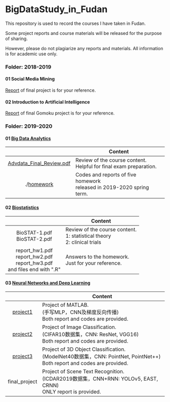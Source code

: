 # BigDataStudy_in_Fudan
This repository is used to record the courses I have taken in Fudan.

Some project reports and course materials will be released for the purpose of sharing.

However, please do not plagiarize any reports and materials. All information is for academic use only.


  

### Folder: 2018-2019

#### 01 Social Media Mining

[Report](https://github.com/IMNearth/BigDataStudy_in_Fudan/blob/master/2018-2019/0626Twitter-report-new.pdf) of final project is for your reference.



#### 02 Introduction to Artificial Intelligence

[Report](https://github.com/IMNearth/BigDataStudy_in_Fudan/blob/master/2018-2019/AI-repo-formal.pdf) of final Gomoku project is for your reference.


  

### Folder: 2019-2020

#### 01 [Big Data Analytics](https://github.com/IMNearth/BigDataStudy_in_Fudan/tree/master/2019-2020/01_BigDataAnalytics)

|                                                              | Content                                                      |
| :----------------------------------------------------------: | ------------------------------------------------------------ |
| [Advdata_Final_Review.pdf](https://github.com/IMNearth/BigDataStudy_in_Fudan/blob/master/2019-2020/01_BigDataAnalytics/Advdata_Final_Review.pdf) | Review of the course content. <br/>Helpful for final exam preparation. |
| ./[homework](https://github.com/IMNearth/BigDataStudy_in_Fudan/tree/master/2019-2020/01_BigDataAnalytics/homework) | Codes and reports of five homework <br/>released in 2019-2020 spring term. |



#### 02 [Biostatistics](https://github.com/IMNearth/BigDataStudy_in_Fudan/tree/master/2019-2020/02_Biostatistics)

|                                                              | Content                                                      |
| :----------------------------------------------------------: | ------------------------------------------------------------ |
|               BioSTAT-1.pdf<br/>BioSTAT-2.pdf                | Review of the course content.<br/>1: statistical theory <br/>2: clinical trials |
| report_hw1.pdf<br/>report_hw2.pdf<br/>report_hw3.pdf<br/>and files end with ".R" | Answers to the homework. <br/> Just for your reference.      |



#### 03 [Neural Networks and Deep Learning](https://github.com/IMNearth/BigDataStudy_in_Fudan/tree/master/2019-2020/03_DeepLearning)

|                                                              | Content                                                      |
| :----------------------------------------------------------: | ------------------------------------------------------------ |
| [project1](https://github.com/IMNearth/BigDataStudy_in_Fudan/tree/master/2019-2020/03_DeepLearning/project1) | Project of MATLAB. <br/>(手写MLP，CNN及梯度反向传播)<br/>Both report and codes are provided. |
| [project2](https://github.com/IMNearth/BigDataStudy_in_Fudan/tree/master/2019-2020/03_DeepLearning/project2) | Project of Image Classification.<br/>(CIFAR10数据集，CNN: ResNet, VGG16)<br/>Both report and codes are provided. |
| [project3](https://github.com/IMNearth/BigDataStudy_in_Fudan/tree/master/2019-2020/03_DeepLearning/project3) | Project of 3D Object Classification. <br/>(ModelNet40数据集，CNN: PointNet, PointNet++)<br/>Both report and codes are provided. |
|                        final_project                         | Project of Scene Text Recognition. <br/>(ICDAR2019数据集，CNN+RNN: YOLOv5, EAST, CRNN)<br/>ONLY report is provided. |

